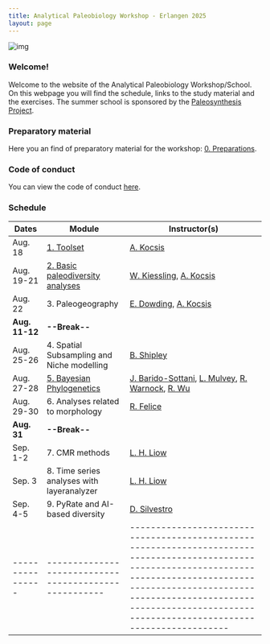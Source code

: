 ```yaml
---
title: Analytical Paleobiology Workshop - Erlangen 2025
layout: page
---
```


![img]({{site.baseurl}}/images/erlangen.jpg) 


### Welcome!

Welcome to the website of the Analytical Paleobiology Workshop/School. On this webpage you will find the schedule, links to the study material and the exercises. The summer school is sponsored by the [Paleosynthesis Project](http://www.paleosynthesis.de/).

### Preparatory material

Here you an find of preparatory material for the workshop: [0. Preparations]({{site.url}}{{site.baseurl}}/prepare/). 

### Code of conduct

You can view the code of conduct [here]({{site.baseurl}}/code_of_conduct/). 

### Schedule

| Dates          | Module                                              | Instructor(s)                                                                                                                                                                                                                                                     |
|----------------|-----------------------------------------------------|-------------------------------------------------------------------------------------------------------------------------------------------------------------------------------------------------------------------------------------------------------------------|
| Aug. 18        | [1. Toolset]({{site.url}}{{site.baseurl}}/toolset/) | [A. Kocsis](https://www.gzn.nat.fau.de/palaeontologie/team/wissenschaftler/kocsis/)                                                                                                                                                                               |
| Aug. 19-21     | [2. Basic paleodiversity analyses]({{site.url}}{{site.baseurl}}/paleodiversity/)                    | [W. Kiessling](https://www.gzn.nat.fau.de/palaeontologie/team/professors/kiessling/), [A. Kocsis](https://www.gzn.nat.fau.de/palaeontologie/team/wissenschaftler/kocsis/) |
| Aug. 22        | 3. Paleogeography                                   | [E. Dowding](https://www.gzn.nat.fau.de/palaeontologie/team/wissenschaftler/elizabeth-dowding/), [A. Kocsis](https://www.gzn.nat.fau.de/palaeontologie/team/wissenschaftler/kocsis/)                                                                              |
| **Aug. 11-12** | **--Break--**                                       |                                                                                                                                                                                                                                                                   |
| Aug. 25-26     | 4. Spatial Subsampling and Niche modelling          | [B. Shipley](https://palaeobiology.web.ox.ac.uk/people/benjamin-shipley)                                                                                                                                                                                                         |
| Aug. 27-28     | [5. Bayesian Phylogenetics]({{site.url}}{{site.baseurl}}/phylogenetics/) | [J. Barido-Sottani](https://bjoelle.github.io), [L. Mulvey](https://www.seresearch.qmul.ac.uk/cefg/people/lmulvey/), [R.  Warnock](https://www.gzn.nat.fau.eu/palaeontologie/team/professors/rachel-warnock/), [R. Wu](https://www.bristol.ac.uk/people/person/Ruolin-Wu-bfabedb2-9cdf-4fdc-aa54-1cb094f7f1e6/)                                                                                |
| Aug. 29-30     | 6. Analyses related to morphology                   | [R. Felice](https://rnfelice.github.io/index.html)                                                                                                                            |
| **Aug. 31**    | **--Break--**                                       |                                                                                                                                                                                                                                                                   |
| Sep. 1-2       | 7. CMR methods                                      | [L. H. Liow](https://leehsiangliow.com/)                                                                                                                                                                                                                          |
| Sep. 3         | 8. Time series analyses with layeranalyzer          | [L. H. Liow](https://leehsiangliow.com/)                                                                                                                                                                                                                          |
| Sep. 4-5       | 9. PyRate and AI-based diversity                    | [D. Silvestro](https://bsse.ethz.ch/people/detail-person.MzYwMTE2.TGlzdC8yNjY5LC0xMDExNjczNjI=.html)                                                                                                                                                                                |
|----------------|-----------------------------------------------------|-------------------------------------------------------------------------------------------------------------------------------------------------------------------------------------------------------------------------------------------------------------------|

